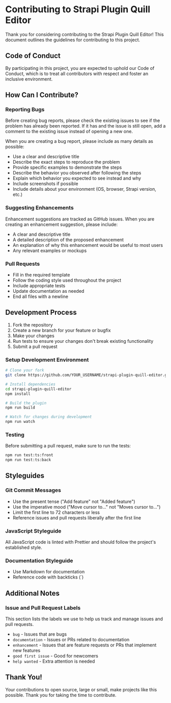 # Contributing to Strapi Plugin Quill Editor

Thank you for considering contributing to the Strapi Plugin Quill Editor! This document outlines the guidelines for contributing to this project.

## Code of Conduct

By participating in this project, you are expected to uphold our Code of Conduct, which is to treat all contributors with respect and foster an inclusive environment.

## How Can I Contribute?

### Reporting Bugs

Before creating bug reports, please check the existing issues to see if the problem has already been reported. If it has and the issue is still open, add a comment to the existing issue instead of opening a new one.

When you are creating a bug report, please include as many details as possible:

- Use a clear and descriptive title
- Describe the exact steps to reproduce the problem
- Provide specific examples to demonstrate the steps
- Describe the behavior you observed after following the steps
- Explain which behavior you expected to see instead and why
- Include screenshots if possible
- Include details about your environment (OS, browser, Strapi version, etc.)

### Suggesting Enhancements

Enhancement suggestions are tracked as GitHub issues. When you are creating an enhancement suggestion, please include:

- A clear and descriptive title
- A detailed description of the proposed enhancement
- An explanation of why this enhancement would be useful to most users
- Any relevant examples or mockups

### Pull Requests

- Fill in the required template
- Follow the coding style used throughout the project
- Include appropriate tests
- Update documentation as needed
- End all files with a newline

## Development Process

1. Fork the repository
2. Create a new branch for your feature or bugfix
3. Make your changes
4. Run tests to ensure your changes don't break existing functionality
5. Submit a pull request

### Setup Development Environment

```bash
# Clone your fork
git clone https://github.com/YOUR_USERNAME/strapi-plugin-quill-editor.git

# Install dependencies
cd strapi-plugin-quill-editor
npm install

# Build the plugin
npm run build

# Watch for changes during development
npm run watch
```

### Testing

Before submitting a pull request, make sure to run the tests:

```bash
npm run test:ts:front
npm run test:ts:back
```

## Styleguides

### Git Commit Messages

- Use the present tense ("Add feature" not "Added feature")
- Use the imperative mood ("Move cursor to..." not "Moves cursor to...")
- Limit the first line to 72 characters or less
- Reference issues and pull requests liberally after the first line

### JavaScript Styleguide

All JavaScript code is linted with Prettier and should follow the project's established style.

### Documentation Styleguide

- Use Markdown for documentation
- Reference code with backticks (`)

## Additional Notes

### Issue and Pull Request Labels

This section lists the labels we use to help us track and manage issues and pull requests.

- `bug` - Issues that are bugs
- `documentation` - Issues or PRs related to documentation
- `enhancement` - Issues that are feature requests or PRs that implement new features
- `good first issue` - Good for newcomers
- `help wanted` - Extra attention is needed

## Thank You!

Your contributions to open source, large or small, make projects like this possible. Thank you for taking the time to contribute.
